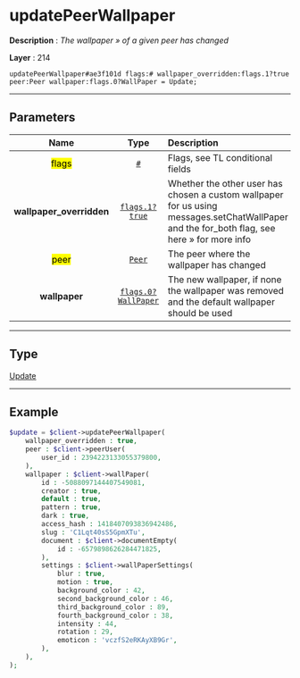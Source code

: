 # updatePeerWallpaper

**Description** : *The wallpaper &raquo; of a given peer has changed*

**Layer** : 214

```tl
updatePeerWallpaper#ae3f101d flags:# wallpaper_overridden:flags.1?true peer:Peer wallpaper:flags.0?WallPaper = Update;
```

---

## Parameters

| Name | Type | Description |
| :---: | :---: | :--- |
| <mark>flags</mark> | [`#`](type/#) | Flags, see TL conditional fields |
| **wallpaper_overridden** | [`flags.1?true`](type/true) | Whether the other user has chosen a custom wallpaper for us using messages.setChatWallPaper and the for_both flag, see here » for more info |
| <mark>peer</mark> | [`Peer`](type/Peer) | The peer where the wallpaper has changed |
| **wallpaper** | [`flags.0?WallPaper`](type/WallPaper) | The new wallpaper, if none the wallpaper was removed and the default wallpaper should be used |

---

## Type

[Update](type/Update)

---

## Example

```php
$update = $client->updatePeerWallpaper(
	wallpaper_overridden : true,
	peer : $client->peerUser(
		user_id : 2394223133055379800,
	),
	wallpaper : $client->wallPaper(
		id : -5088097144407549081,
		creator : true,
		default : true,
		pattern : true,
		dark : true,
		access_hash : 1418407093836942486,
		slug : 'C1Lqt40sS5GpmXTu',
		document : $client->documentEmpty(
			id : -6579898626284471825,
		),
		settings : $client->wallPaperSettings(
			blur : true,
			motion : true,
			background_color : 42,
			second_background_color : 46,
			third_background_color : 89,
			fourth_background_color : 38,
			intensity : 44,
			rotation : 29,
			emoticon : 'vczfS2eRKAyXB9Gr',
		),
	),
);
```